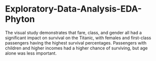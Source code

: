 # Exploratory-Data-Analysis-EDA-Phyton
The visual study demonstrates that fare, class, and gender all had a significant impact on survival on the Titanic, with females and first-class passengers having the highest survival percentages.  Passengers with children and higher incomes had a higher chance of surviving, but age alone was less important.
